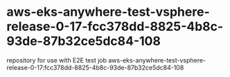 # aws-eks-anywhere-test-vsphere-release-0-17-fcc378dd-8825-4b8c-93de-87b32ce5dc84-108
repository for use with E2E test job aws-eks-anywhere-test-vsphere-release-0-17:fcc378dd-8825-4b8c-93de-87b32ce5dc84-108
